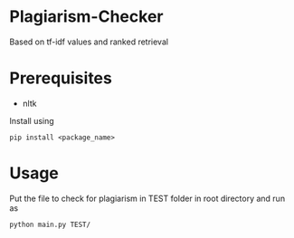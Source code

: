 # Plagiarism-Checker
Based on tf-idf values and ranked retrieval

# Prerequisites
- nltk

Install using
<pre><code>pip install &lt;package_name&gt;</code></pre>

# Usage
Put the file to check for plagiarism in TEST folder in root directory and run as 
<pre><code>python main.py TEST/<filename></code></pre>
